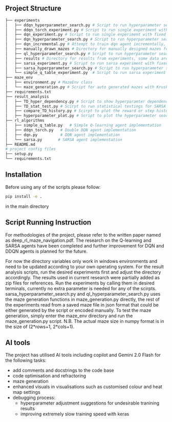 ## Project Structure
```bash
├── experiments
│   ├── ddqn_hyperparameter_search.py # Script to run hyperparameter search for ddqn agent
│   ├── ddqn_torch_experiment.py # Script to run single experiment with fixed hyperparameters and single maze config with ddqn agent
│   ├── dqn_experiment.py # Script to run single experiment with fixed hyperparameters and single maze config with dqn agent
│   ├── dqn_hyperparameter_search.py # Script to run hyperparameter search for dqn agent
│   ├── dqn_incremental.py # Attempt to train dqn agent incrementally, needs update and tuning
│   ├── manually_drawn_mazes # Directory for manually designed mazes for testing
│   ├── ql_hyperparameter_search.py # Script to run hyperparameter search for q-learning agent
│   ├── results # Directory for results from experiments, some data are attached as zip files for references
│   ├── sarsa_experiment.py # Script to run sarsa experiment with fixed hyperparameters and single maze config with sarsa agent
│   ├── sarsa_hyperparameter_search.py # Script to run hyperparameter search for sarsa agent
│   └── simple_q_table_experiment.py  # Script to run sarsa experiment with fixed hyperparameters and single maze config with q-learning agent
├── maze_env
│   ├── environment.py # MazeEnv class
│   └── maze_generation.py # Script for auto generated mazes with Kruskal's algorithm
├── requirements.txt
├── result_analysis
│   ├── TD_hyper_dependency.py # Script to show hyperparamter dependencies for Q-learning and SARSA agants
│   ├── TD_stat_test.py # Scirpt to run statistical testings for SARSA and Q-learning agents
│   ├── compare_TD_history.py # Scirpt to plot the reward or step history for a particualr complexity for SARSA and Q-learning agents
│   ├── hyperparameter_plot.py # Script to plot the hyperparameter search results
├── rl_algorithms
│   ├── simple_q_table.py   # Simple Q-learning agent implementation
│   ├── ddqn_torch.py   # Double DQN agent implementation
│   ├── dqn.py          # DQN agent implementation
│   └── sarsa.py       # SARSA agent implementation
├── README.md
# project config files
├── setup.py 
└── requirements.txt
```
## Installation

Before using any of the scripts please follow: 
```bash
pip install -e .
```
in the main directory
## Script Running Instruction

For methodologies of the project, please refer to the written paper named as deep_rl_maze_navigation.pdf. The research on the Q-learning and SARSA agents have been completed and further improvement for DQN and DDQN agents is planned for the future. 

For now the directory variables only work in windows environments and need to be updated according to your own operating system. For the result analysis scripts, run the desired experiments first and adjust the directory accordingly. The results used in current research were partially added as zip files for references. Run the experiments by calling them in desired terminals, currently no extra parameter is needed for any of the scirpts. sarsa_hyperparameter_search.py and ql_hyperparameter_search.py uses the maze generation functions in maze_generation.py directly, the rest of the experiments read from a saved maze file in json format that could be either generated by the script or encoded manually. To test the maze generation, simply enter the maze_env directory and run the maze_generation.py script. N.B. The actual maze size in numpy format is in the size of (2\*rows+1, 2\*cols+1).

## AI tools

The project has utilised AI tools including copilot and Gemini 2.0 Flash for the following tasks:
- add comments and docstrings to the code base
- code optimisation and refractoring
- maze generation
- enhanced visuals in visualisations such as customised colour and heat map settings
- debugging process:
    - hyperparameter adjustment suggestions for undesirable tranining results
    - improving extremely slow training speed with keras
